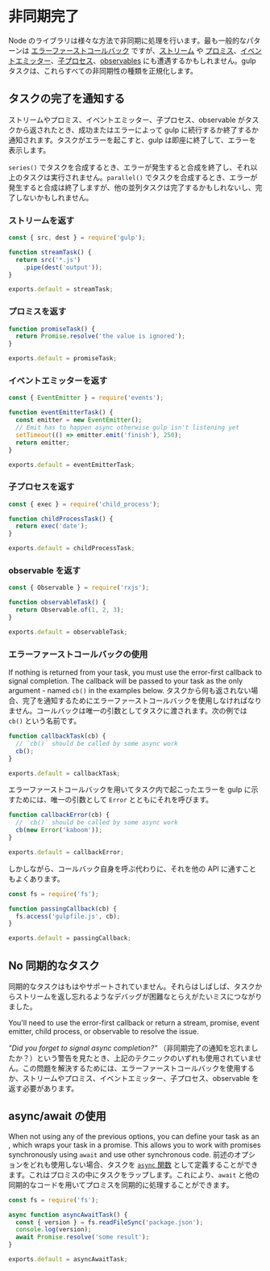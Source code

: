 <!-- front-matter
id: async-completion
title: Async Completion
hide_title: true
sidebar_label: Async Completion
-->

# 非同期完了
Node のライブラリは様々な方法で非同期に処理を行います。最も一般的なパターンは [エラーファーストコールバック][node-api-error-first-callbacks] ですが、[ストリーム][stream-docs] や [プロミス][promise-docs]、[イベントエミッター][event-emitter-docs]、[子プロセス][child-process-docs]、[observables][observable-docs] にも遭遇するかもしれません。gulp タスクは、これらすべての非同期性の種類を正規化します。

## タスクの完了を通知する

ストリームやプロミス、イベントエミッター、子プロセス、observable がタスクから返されたとき、成功またはエラーによって gulp に続行するか終了するか通知されます。タスクがエラーを起こすと、gulp は即座に終了して、エラーを表示します。

`series()` でタスクを合成するとき、エラーが発生すると合成を終了し、それ以上のタスクは実行されません。`parallel()` でタスクを合成するとき、エラーが発生すると合成は終了しますが、他の並列タスクは完了するかもしれないし、完了しないかもしれません。

### ストリームを返す

```js
const { src, dest } = require('gulp');

function streamTask() {
  return src('*.js')
    .pipe(dest('output'));
}

exports.default = streamTask;
```

### プロミスを返す

```js
function promiseTask() {
  return Promise.resolve('the value is ignored');
}

exports.default = promiseTask;
```

### イベントエミッターを返す

```js
const { EventEmitter } = require('events');

function eventEmitterTask() {
  const emitter = new EventEmitter();
  // Emit has to happen async otherwise gulp isn't listening yet
  setTimeout(() => emitter.emit('finish'), 250);
  return emitter;
}

exports.default = eventEmitterTask;
```

### 子プロセスを返す

```js
const { exec } = require('child_process');

function childProcessTask() {
  return exec('date');
}

exports.default = childProcessTask;
```

### observable を返す

```js
const { Observable } = require('rxjs');

function observableTask() {
  return Observable.of(1, 2, 3);
}

exports.default = observableTask;
```

### エラーファーストコールバックの使用

If nothing is returned from your task, you must use the error-first callback to signal completion. The callback will be passed to your task as the only argument - named `cb()` in the examples below.
タスクから何も返されない場合、完了を通知するためにエラーファーストコールバックを使用しなければなりません。コールバックは唯一の引数としてタスクに渡されます。次の例では `cb()` という名前です。

```js
function callbackTask(cb) {
  // `cb()` should be called by some async work
  cb();
}

exports.default = callbackTask;
```

エラーファーストコールバックを用いてタスク内で起こったエラーを gulp に示すためには、唯一の引数として `Error` とともにそれを呼びます。

```js
function callbackError(cb) {
  // `cb()` should be called by some async work
  cb(new Error('kaboom'));
}

exports.default = callbackError;
```

しかしながら、コールバック自身を呼ぶ代わりに、それを他の API に通すこともよくあります。

```js
const fs = require('fs');

function passingCallback(cb) {
  fs.access('gulpfile.js', cb);
}

exports.default = passingCallback;
```

## No 同期的なタスク

同期的なタスクはもはやサポートされていません。それらはしばしば、タスクからストリームを返し忘れるようなデバッグが困難なとらえがたいミスにつながりました。

You'll need to use the error-first callback or return a stream, promise, event emitter, child process, or observable to resolve the issue.

_"Did you forget to signal async completion?"_ （非同期完了の通知を忘れましたか？）という警告を見たとき、上記のテクニックのいずれも使用されていません。この問題を解決するためには、エラーファーストコールバックを使用するか、ストリームやプロミス、イベントエミッター、子プロセス、observable を返す必要があります。

## async/await の使用

When not using any of the previous options, you can define your task as an , which wraps your task in a promise. This allows you to work with promises synchronously using `await` and use other synchronous code.
前述のオプションをどれも使用しない場合、タスクを [`async` 関数][async-await-docs] として定義することができます。これはプロミスの中にタスクをラップします。これにより、`await` と他の同期的なコードを用いてプロミスを同期的に処理することができます。

```js
const fs = require('fs');

async function asyncAwaitTask() {
  const { version } = fs.readFileSync('package.json');
  console.log(version);
  await Promise.resolve('some result');
}

exports.default = asyncAwaitTask;
```

[node-api-error-first-callbacks]: https://nodejs.org/api/errors.html#errors_error_first_callbacks
[stream-docs]: https://nodejs.org/api/stream.html#stream_stream
[promise-docs]: https://developer.mozilla.org/en-US/docs/Web/JavaScript/Guide/Using_promises
[event-emitter-docs]: https://nodejs.org/api/events.html#events_events
[child-process-docs]: https://nodejs.org/api/child_process.html#child_process_child_process
[observable-docs]: https://github.com/tc39/proposal-observable/blob/master/README.md
[async-await-docs]: https://developers.google.com/web/fundamentals/primers/async-functions
